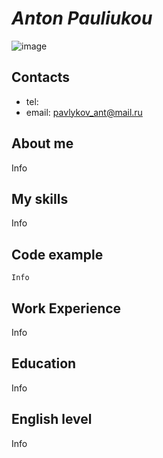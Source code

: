 # ***Anton Pauliukou***
![image](https://user-images.githubusercontent.com/106580627/172909803-ffd09d9b-cc0d-424d-aab6-4e3adc7b8e56.png)

## **Contacts**
- tel:
- email: pavlykov_ant@mail.ru

## **About me**
Info

## **My skills**
Info

## **Code example**
```
Info
```

## **Work Experience** 
Info

## **Education**
Info

## **English level**
Info
